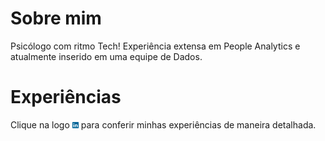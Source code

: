 # Sobre mim <br>
Psicólogo com ritmo Tech! Experiência extensa em People Analytics e atualmente inserido em uma equipe de Dados.

# Experiências<br>
Clique na logo  <a href="https://www.linkedin.com/in/gtex/"><img src="https://github.com/Gabrielteixeira2004/Gabriel-Portfolio/blob/df950232a4db6cb02f6f438051907ae06744e910/images/linkedin_icon.png" alt="Meu LinkedIn!" width="2%"/></a>  para conferir minhas experiências de maneira detalhada.
<br><br>
